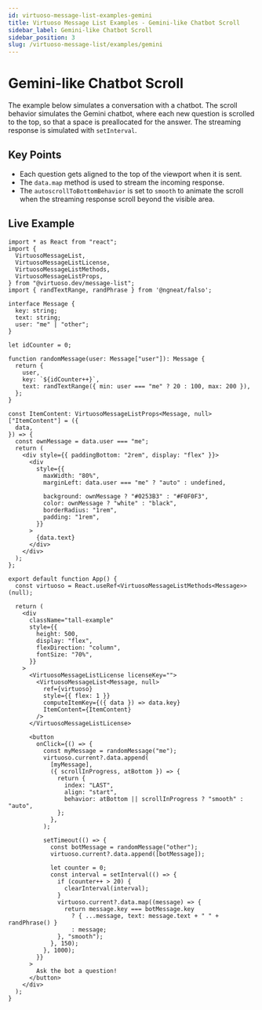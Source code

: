 ```yaml
---
id: virtuoso-message-list-examples-gemini
title: Virtuoso Message List Examples - Gemini-like Chatbot Scroll
sidebar_label: Gemini-like Chatbot Scroll
sidebar_position: 3
slug: /virtuoso-message-list/examples/gemini
---
```


# Gemini-like Chatbot Scroll

The example below simulates a conversation with a chatbot. The scroll behavior simulates the Gemini chatbot, where each new question is scrolled to the top, so that a space is preallocated for the answer. The streaming response is simulated with `setInterval`.

## Key Points

- Each question gets aligned to the top of the viewport when it is sent.
- The `data.map` method is used to stream the incoming response.
- The `autoscrollToBottomBehavior` is set to `smooth` to animate the scroll when the streaming response scroll beyond the visible area.

## Live Example

```tsx live 
import * as React from "react";
import {
  VirtuosoMessageList,
  VirtuosoMessageListLicense,
  VirtuosoMessageListMethods,
  VirtuosoMessageListProps,
} from "@virtuoso.dev/message-list";
import { randTextRange, randPhrase } from '@ngneat/falso';

interface Message {
  key: string;
  text: string;
  user: "me" | "other";
}

let idCounter = 0;

function randomMessage(user: Message["user"]): Message {
  return {
    user,
    key: `${idCounter++}`,
    text: randTextRange({ min: user === "me" ? 20 : 100, max: 200 }),
  };
}

const ItemContent: VirtuosoMessageListProps<Message, null>["ItemContent"] = ({
  data,
}) => {
  const ownMessage = data.user === "me";
  return (
    <div style={{ paddingBottom: "2rem", display: "flex" }}>
      <div
        style={{
          maxWidth: "80%",
          marginLeft: data.user === "me" ? "auto" : undefined,

          background: ownMessage ? "#0253B3" : "#F0F0F3",
          color: ownMessage ? "white" : "black",
          borderRadius: "1rem",
          padding: "1rem",
        }}
      >
        {data.text}
      </div>
    </div>
  );
};

export default function App() {
  const virtuoso = React.useRef<VirtuosoMessageListMethods<Message>>(null);

  return (
    <div
      className="tall-example"
      style={{
        height: 500,
        display: "flex",
        flexDirection: "column",
        fontSize: "70%",
      }}
    >
      <VirtuosoMessageListLicense licenseKey="">
        <VirtuosoMessageList<Message, null>
          ref={virtuoso}
          style={{ flex: 1 }}
          computeItemKey={({ data }) => data.key}
          ItemContent={ItemContent}
        />
      </VirtuosoMessageListLicense>

      <button
        onClick={() => {
          const myMessage = randomMessage("me");
          virtuoso.current?.data.append(
            [myMessage],
            ({ scrollInProgress, atBottom }) => {
              return {
                index: "LAST",
                align: "start",
                behavior: atBottom || scrollInProgress ? "smooth" : "auto",
              };
            },
          );

          setTimeout(() => {
            const botMessage = randomMessage("other");
            virtuoso.current?.data.append([botMessage]);

            let counter = 0;
            const interval = setInterval(() => {
              if (counter++ > 20) {
                clearInterval(interval);
              }
              virtuoso.current?.data.map((message) => {
                return message.key === botMessage.key
                  ? { ...message, text: message.text + " " + randPhrase() }
                  : message;
              }, "smooth");
            }, 150);
          }, 1000);
        }}
      >
        Ask the bot a question!
      </button>
    </div>
  );
}
```
